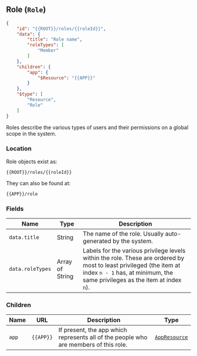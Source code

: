 ## Role (``Role``)

```json
{
	"id": "{{ROOT}}/roles/{{roleId}}",
	"data": {
		"title": "Role name",
		"roleTypes": [
			"Member"
		]
	},
	"children": {
		"app": {
			"$Resource": "{{APP}}"
		}
	},
	"$type": [
		"Resource",
		"Role"
	]
}
```

Roles describe the various types of users and their permissions on a global scope in the system.

### Location

Role objects exist as:

``{{ROOT}}/roles/{{roleId}}``

They can also be found at:

``{{APP}}/role``

### Fields

Name | Type | Description
--- | --- | ---
``data.title`` | String | The name of the role. Usually auto-generated by the system.
``data.roleTypes`` | Array of String | Labels for the various privilege levels within the role. These are ordered by most to least privileged (the item at index ``n - 1`` has, at minimum, the same privileges as the item at index ``n``).

### Children

Name | URL | Description | Type
--- | --- | --- | ---
``app`` | ``{{APP}}`` | If present, the app which represents all of the people who are members of this role. | [``AppResource``](#app-appresource)

